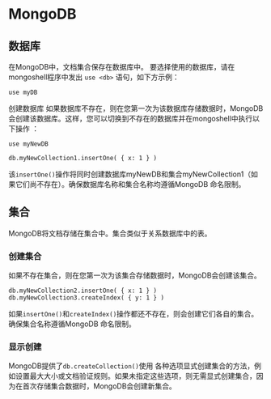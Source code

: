 # MongoDB

## 数据库
在MongoDB中，文档集合保存在数据库中。
要选择使用的数据库，请在mongoshell程序中发出 `use <db>` 语句，如下方示例：
```
use myDB
```
创建数据库
如果数据库不存在，则在您第一次为该数据库存储数据时，MongoDB会创建该数据库。这样，您可以切换到不存在的数据库并在mongoshell中执行以下操作 ：
```
use myNewDB

db.myNewCollection1.insertOne( { x: 1 } )
```
该`insertOne()`操作将同时创建数据库myNewDB和集合myNewCollection1（如果它们尚不存在）。确保数据库名称和集合名称均遵循MongoDB 命名限制。

## 集合
MongoDB将文档存储在集合中。集合类似于关系数据库中的表。
### 创建集合
如果不存在集合，则在您第一次为该集合存储数据时，MongoDB会创建该集合。
```
db.myNewCollection2.insertOne( { x: 1 } )
db.myNewCollection3.createIndex( { y: 1 } )
```
如果`insertOne()`和`createIndex()`操作都还不存在，则会创建它们各自的集合。确保集合名称遵循MongoDB 命名限制。
### 显示创建
 MongoDB提供了`db.createCollection()`使用
各种选项显式创建集合的方法，例如设置最大大小或文档验证规则。如果未指定这些选项，则无需显式创建集合，因为在首次存储集合数据时，MongoDB会创建新集合。